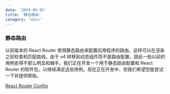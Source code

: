 ```yaml
---
date: '2019-05-01'
title: '静态路由'
category: 'docs'
---
```


### 静态路由

以前版本的 React Router 使用静态路由来配置应用程序的路由。这样可以在渲染之前检查和匹配路线。由于 v4 转移到动态组件而不是路由配置，因此一些以前的用例变得不那么明显和棘手。我们正在开发一个用于静态路由配置和 React Router 的软件包，以继续满足这些用例。现在正在开发中，但我们希望您能尝试一下并提供帮助。

[React Router Config](https://github.com/reacttraining/react-router/tree/master/packages/react-router-config)
